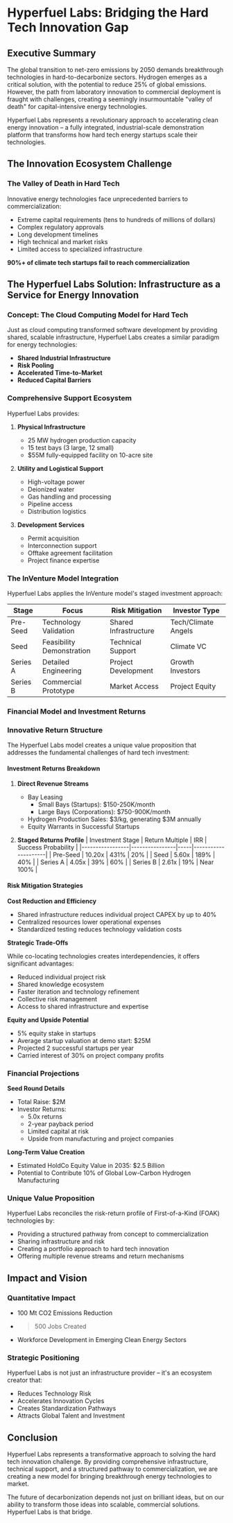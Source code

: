 # Hyperfuel Labs: Bridging the Hard Tech Innovation Gap

## Executive Summary

The global transition to net-zero emissions by 2050 demands breakthrough technologies in hard-to-decarbonize sectors. Hydrogen emerges as a critical solution, with the potential to reduce 25% of global emissions. However, the path from laboratory innovation to commercial deployment is fraught with challenges, creating a seemingly insurmountable "valley of death" for capital-intensive energy technologies.

Hyperfuel Labs represents a revolutionary approach to accelerating clean energy innovation – a fully integrated, industrial-scale demonstration platform that transforms how hard tech energy startups scale their technologies.

## The Innovation Ecosystem Challenge

### The Valley of Death in Hard Tech

Innovative energy technologies face unprecedented barriers to commercialization:
- Extreme capital requirements (tens to hundreds of millions of dollars)
- Complex regulatory approvals
- Long development timelines
- High technical and market risks
- Limited access to specialized infrastructure

**90%+ of climate tech startups fail to reach commercialization**

## The Hyperfuel Labs Solution: Infrastructure as a Service for Energy Innovation

### Concept: The Cloud Computing Model for Hard Tech

Just as cloud computing transformed software development by providing shared, scalable infrastructure, Hyperfuel Labs creates a similar paradigm for energy technologies:

- **Shared Industrial Infrastructure**
- **Risk Pooling**
- **Accelerated Time-to-Market**
- **Reduced Capital Barriers**

### Comprehensive Support Ecosystem

Hyperfuel Labs provides:
1. **Physical Infrastructure**
   - 25 MW hydrogen production capacity
   - 15 test bays (3 large, 12 small)
   - $55M fully-equipped facility on 10-acre site

2. **Utility and Logistical Support**
   - High-voltage power
   - Deionized water
   - Gas handling and processing
   - Pipeline access
   - Distribution logistics

3. **Development Services**
   - Permit acquisition
   - Interconnection support
   - Offtake agreement facilitation
   - Project finance expertise

### The InVenture Model Integration

Hyperfuel Labs applies the InVenture model's staged investment approach:

| Stage | Focus | Risk Mitigation | Investor Type |
|-------|-------|----------------|---------------|
| Pre-Seed | Technology Validation | Shared Infrastructure | Tech/Climate Angels |
| Seed | Feasibility Demonstration | Technical Support | Climate VC |
| Series A | Detailed Engineering | Project Development | Growth Investors |
| Series B | Commercial Prototype | Market Access | Project Equity |

### Financial Model and Investment Returns

### Innovative Return Structure

The Hyperfuel Labs model creates a unique value proposition that addresses the fundamental challenges of hard tech investment:

#### Investment Returns Breakdown

1. **Direct Revenue Streams**
   - Bay Leasing
     - Small Bays (Startups): $150-250K/month
     - Large Bays (Corporations): $750-900K/month
   - Hydrogen Production Sales: $3/kg, generating $3M annually
   - Equity Warrants in Successful Startups

2. **Staged Returns Profile**
   | Investment Stage | Return Multiple | IRR | Success Probability |
   |-----------------|----------------|-----|---------------------|
   | Pre-Seed | 10.20x | 431% | 20% |
   | Seed | 5.60x | 189% | 40% |
   | Series A | 4.05x | 39% | 60% |
   | Series B | 2.61x | 19% | Near 100% |

#### Risk Mitigation Strategies

**Cost Reduction and Efficiency**
- Shared infrastructure reduces individual project CAPEX by up to 40%
- Centralized resources lower operational expenses
- Standardized testing reduces technology validation costs

**Strategic Trade-Offs**

While co-locating technologies creates interdependencies, it offers significant advantages:
- Reduced individual project risk
- Shared knowledge ecosystem
- Faster iteration and technology refinement
- Collective risk management
- Access to shared infrastructure and expertise

**Equity and Upside Potential**
- 5% equity stake in startups
- Average startup valuation at demo start: $25M
- Projected 2 successful startups per year
- Carried interest of 30% on project company profits

### Financial Projections

**Seed Round Details**
- Total Raise: $2M
- Investor Returns:
  - 5.0x returns
  - 2-year payback period
  - Limited capital at risk
  - Upside from manufacturing and project companies

**Long-Term Value Creation**
- Estimated HoldCo Equity Value in 2035: $2.5 Billion
- Potential to Contribute 10% of Global Low-Carbon Hydrogen Manufacturing

### Unique Value Proposition

Hyperfuel Labs reconciles the risk-return profile of First-of-a-Kind (FOAK) technologies by:
- Providing a structured pathway from concept to commercialization
- Sharing infrastructure and risk
- Creating a portfolio approach to hard tech innovation
- Offering multiple revenue streams and return mechanisms

## Impact and Vision

### Quantitative Impact
- 100 Mt CO2 Emissions Reduction
- >500 Jobs Created
- Workforce Development in Emerging Clean Energy Sectors

### Strategic Positioning
Hyperfuel Labs is not just an infrastructure provider – it's an ecosystem creator that:
- Reduces Technology Risk
- Accelerates Innovation Cycles
- Creates Standardization Pathways
- Attracts Global Talent and Investment

## Conclusion

Hyperfuel Labs represents a transformative approach to solving the hard tech innovation challenge. By providing comprehensive infrastructure, technical support, and a structured pathway to commercialization, we are creating a new model for bringing breakthrough energy technologies to market.

The future of decarbonization depends not just on brilliant ideas, but on our ability to transform those ideas into scalable, commercial solutions. Hyperfuel Labs is that bridge.
